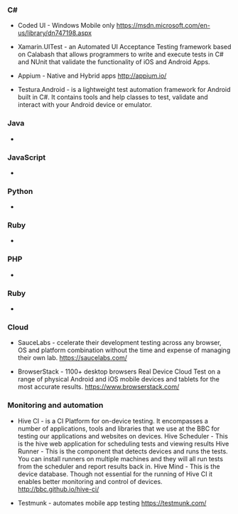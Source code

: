 
### C# 
* Coded UI - Windows Mobile only https://msdn.microsoft.com/en-us/library/dn747198.aspx

* Xamarin.UITest - an Automated UI Acceptance Testing framework based on Calabash that allows programmers to write and execute tests in C# and NUnit that validate the functionality of iOS and Android Apps.

* Appium - Native and Hybrid apps http://appium.io/

* Testura.Android - is a lightweight test automation framework for Android built in C#. It contains tools and help classes to test, validate and interact with your Android device or emulator.

### Java 
*

### JavaScript 
*

### Python 
*

### Ruby 
*

### PHP 
*

### Ruby 
*

### Cloud
* SauceLabs - ccelerate their development testing across any browser, OS and platform combination without the time and expense of managing their own lab. https://saucelabs.com/

* BrowserStack - 1100+ desktop browsers
Real Device Cloud
Test on a range of physical Android and iOS mobile devices and tablets for the most accurate results. https://www.browserstack.com/

### Monitoring and automation
* Hive CI - is a CI Platform for on-device testing. It encompasses a number of applications, tools and libraries that we use at the BBC for testing our applications and websites on devices.
Hive Scheduler - This is the hive web application for scheduling tests and viewing results
Hive Runner - This is the component that detects devices and runs the tests. You can install runners on multiple machines and they will all run tests from the scheduler and report results back in.
Hive Mind - This is the device database. Though not essential for the running of Hive CI it enables better monitoring and control of devices. http://bbc.github.io/hive-ci/

* Testmunk - automates mobile app testing https://testmunk.com/
